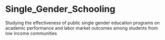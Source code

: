 # Single_Gender_Schooling
Studying the effectiveness of public single gender education programs on academic performance and labor market outcomes among students from low income communities
